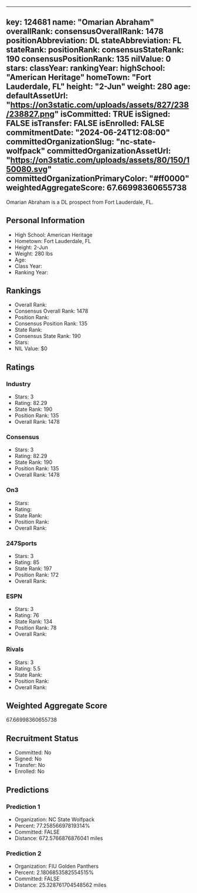 ---
  key: 124681
  name: "Omarian Abraham"
  overallRank: 
  consensusOverallRank: 1478
  positionAbbreviation: DL
  stateAbbreviation: FL
  stateRank: 
  positionRank: 
  consensusStateRank: 190
  consensusPositionRank: 135
  nilValue: 0
  stars: 
  classYear: 
  rankingYear: 
  highSchool: "American Heritage"
  homeTown: "Fort Lauderdale, FL"
  height: "2-Jun"
  weight: 280
  age: 
  defaultAssetUrl: "https://on3static.com/uploads/assets/827/238/238827.png"
  isCommitted: TRUE
  isSigned: FALSE
  isTransfer: FALSE
  isEnrolled: FALSE
  commitmentDate: "2024-06-24T12:08:00"
  committedOrganizationSlug: "nc-state-wolfpack"
  committedOrganizationAssetUrl: "https://on3static.com/uploads/assets/80/150/150080.svg"
  committedOrganizationPrimaryColor: "#ff0000"
  weightedAggregateScore: 67.66998360655738
  ---
  
  Omarian Abraham is a DL prospect from Fort Lauderdale, FL.
  
  ## Personal Information
  - High School: American Heritage
  - Hometown: Fort Lauderdale, FL
  - Height: 2-Jun
  - Weight: 280 lbs
  - Age: 
  - Class Year: 
  - Ranking Year: 
  
  ## Rankings
  - Overall Rank: 
  - Consensus Overall Rank: 1478
  - Position Rank: 
  - Consensus Position Rank: 135
  - State Rank: 
  - Consensus State Rank: 190
  - Stars: 
  - NIL Value: $0
  
  ## Ratings
  
  ### Industry
  - Stars: 3
  - Rating: 82.29
  - State Rank: 190
  - Position Rank: 135
  - Overall Rank: 1478
  
  ### Consensus
  - Stars: 3
  - Rating: 82.29
  - State Rank: 190
  - Position Rank: 135
  - Overall Rank: 1478
  
  ### On3
  - Stars: 
  - Rating: 
  - State Rank: 
  - Position Rank: 
  - Overall Rank: 
  
  ### 247Sports
  - Stars: 3
  - Rating: 85
  - State Rank: 197
  - Position Rank: 172
  - Overall Rank: 
  
  ### ESPN
  - Stars: 3
  - Rating: 76
  - State Rank: 134
  - Position Rank: 78
  - Overall Rank: 
  
  ### Rivals
  - Stars: 3
  - Rating: 5.5
  - State Rank: 
  - Position Rank: 
  - Overall Rank: 
  
  ## Weighted Aggregate Score
  67.66998360655738
  
  ## Recruitment Status
  - Committed: No
  - Signed: No
  - Transfer: No
  - Enrolled: No
  
  
  
  ## Predictions
  
  ### Prediction 1
  - Organization: NC State Wolfpack
  - Percent: 77.25856697819314%
  - Committed: FALSE
  - Distance: 672.5766876876041 miles
  
  ### Prediction 2
  - Organization: FIU Golden Panthers
  - Percent: 2.1806853582554515%
  - Committed: FALSE
  - Distance: 25.328761704548562 miles
  